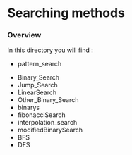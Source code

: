 # Searching methods 

### Overview 

In this directory you will find :
- pattern_search
* Binary_Search
* Jump_Search
* LinearSearch
* Other_Binary_Search
* binarys
* fibonacciSearch
* interpolation_search
* modifiedBinarySearch
* BFS
* DFS
